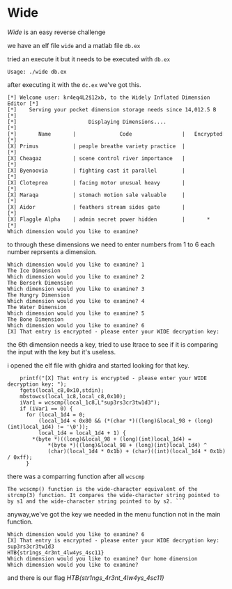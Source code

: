 # Wide

_Wide_ is an easy reverse challenge

we have an elf file `wide` and a matlab file `db.ex`

tried an execute it but it needs to be executed with `db.ex`

```
Usage: ./wide db.ex
```

after executing it with the `dc.ex` we've got this.

```
[*] Welcome user: kr4eq4L2$12xb, to the Widely Inflated Dimension Editor [*]
[*]    Serving your pocket dimension storage needs since 14,012.5 B      [*]
[*]                       Displaying Dimensions....                      [*]
[*]       Name       |              Code                |   Encrypted    [*]
[X] Primus           | people breathe variety practice  |                [*]
[X] Cheagaz          | scene control river importance   |                [*]
[X] Byenoovia        | fighting cast it parallel        |                [*]
[X] Cloteprea        | facing motor unusual heavy       |                [*]
[X] Maraqa           | stomach motion sale valuable     |                [*]
[X] Aidor            | feathers stream sides gate       |                [*]
[X] Flaggle Alpha    | admin secret power hidden        |       *        [*]
Which dimension would you like to examine? 
```
to through these dimensions we need to enter numbers from 1 to 6 each number reprsents a dimension.

```
Which dimension would you like to examine? 1
The Ice Dimension
Which dimension would you like to examine? 2
The Berserk Dimension
Which dimension would you like to examine? 3
The Hungry Dimension
Which dimension would you like to examine? 4
The Water Dimension
Which dimension would you like to examine? 5
The Bone Dimension
Which dimension would you like to examine? 6
[X] That entry is encrypted - please enter your WIDE decryption key: 
```
the 6th dimension needs a key, tried to use ltrace to see if it is comparing the input with the key but it's useless.

i opened the elf file with ghidra and started looking for that key.

```
    printf("[X] That entry is encrypted - please enter your WIDE decryption key: ");
    fgets(local_c8,0x10,stdin);
    mbstowcs(local_1c8,local_c8,0x10);
    iVar1 = wcscmp(local_1c8,L"sup3rs3cr3tw1d3");
    if (iVar1 == 0) {
      for (local_1d4 = 0;
          (local_1d4 < 0x80 && (*(char *)((long)&local_98 + (long)(int)local_1d4) != '\0'));
          local_1d4 = local_1d4 + 1) {
        *(byte *)((long)&local_98 + (long)(int)local_1d4) =
             *(byte *)((long)&local_98 + (long)(int)local_1d4) ^
             (char)(local_1d4 * 0x1b) + (char)((int)(local_1d4 * 0x1b) / 0xff);
      }
```
there was a comparring function after all `wcscmp`

```
The wcscmp() function is the wide-character equivalent of the strcmp(3) function. It compares the wide-character string pointed to by s1 and the wide-character string pointed to by s2. ```
```
anyway,we've got the key we needed in the menu function not in the main function.

```
Which dimension would you like to examine? 6
[X] That entry is encrypted - please enter your WIDE decryption key: sup3rs3cr3tw1d3
HTB{str1ngs_4r3nt_4lw4ys_4sc11}
Which dimension would you like to examine? Our home dimension
Which dimension would you like to examine? 
```
and there is our flag _HTB{str1ngs_4r3nt_4lw4ys_4sc11}_
